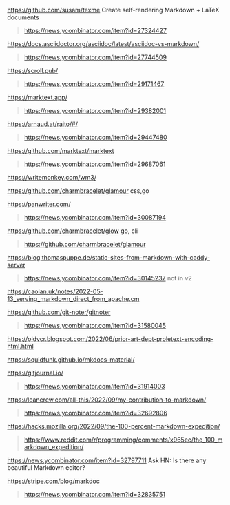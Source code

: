 https://github.com/susam/texme Create self-rendering Markdown + LaTeX documents
> https://news.ycombinator.com/item?id=27324427

https://docs.asciidoctor.org/asciidoc/latest/asciidoc-vs-markdown/
> https://news.ycombinator.com/item?id=27744509

https://scroll.pub/
> https://news.ycombinator.com/item?id=29171467

https://marktext.app/
> https://news.ycombinator.com/item?id=29382001

https://arnaud.at/raito/#/
> https://news.ycombinator.com/item?id=29447480

https://github.com/marktext/marktext
> https://news.ycombinator.com/item?id=29687061

https://writemonkey.com/wm3/

https://github.com/charmbracelet/glamour css,go

https://panwriter.com/
> https://news.ycombinator.com/item?id=30087194

https://github.com/charmbracelet/glow go, cli
> https://github.com/charmbracelet/glamour

https://blog.thomaspuppe.de/static-sites-from-markdown-with-caddy-server
> https://news.ycombinator.com/item?id=30145237 not in v2

https://caolan.uk/notes/2022-05-13_serving_markdown_direct_from_apache.cm

https://github.com/git-noter/gitnoter
> https://news.ycombinator.com/item?id=31580045

https://oldvcr.blogspot.com/2022/06/prior-art-dept-proletext-encoding-html.html

https://squidfunk.github.io/mkdocs-material/

https://gitjournal.io/
> https://news.ycombinator.com/item?id=31914003

https://leancrew.com/all-this/2022/09/my-contribution-to-markdown/
> https://news.ycombinator.com/item?id=32692806

https://hacks.mozilla.org/2022/09/the-100-percent-markdown-expedition/
> https://www.reddit.com/r/programming/comments/x965ec/the_100_markdown_expedition/

https://news.ycombinator.com/item?id=32797711 Ask HN: Is there any beautiful Markdown editor?

https://stripe.com/blog/markdoc
> https://news.ycombinator.com/item?id=32835751